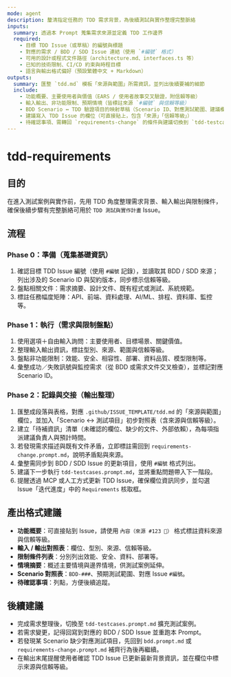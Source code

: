 ```yaml
---
mode: agent
description: 釐清指定任務的 TDD 需求背景，為後續測試與實作整理完整脈絡
inputs:
  summary: 透過本 Prompt 蒐集需求來源並定義 TDD 工作邊界
  required:
    - 目標 TDD Issue（或草稿）的編號與標題
    - 對應的需求 / BDD / SDD Issue 連結（使用 `#編號` 格式）
    - 可用的設計或程式文件路徑（architecture.md、interfaces.ts 等）
    - 已知的技術限制、CI/CD 約束與時程目標
    - 語言與輸出格式偏好（預設繁體中文 + Markdown）
outputs:
  summary: 匯整 `tdd.md` 模板「來源與範圍」所需資訊，並列出後續要補的細節
  include:
    - 功能概要、主要使用者與價值（EARS / 使用者故事交叉驗證，附信賴等級）
    - 輸入輸出、非功能限制、預期情境（皆標註來源 `#編號` 與信賴等級）
    - BDD Scenario ↔ TDD 驗證項目的映射草稿（Scenario ID、對應測試範圍、建議欄位）
    - 建議寫入 TDD Issue 的欄位（可直接貼上，包含「來源」「信賴等級」）
    - 待確認事項、需轉回 `requirements-change` 的條件與建議切換到 `tdd-testcases.prompt.md` 的時機
---
```


# tdd-requirements

## 目的

在進入測試案例與實作前，先用 TDD 角度整理需求背景、輸入輸出與限制條件，確保後續步驟有完整脈絡可用於 `TDD 測試與實作計畫` Issue。

## 流程

### Phase 0：準備（蒐集基礎資訊）
1. 確認目標 TDD Issue 編號（使用 `#編號` 記錄），並讀取其 BDD / SDD 來源；列出涉及的 Scenario ID 與契約版本，同步標示信賴等級。
2. 盤點相關文件：需求摘要、設計文件、既有程式或測試、系統規範。
3. 標註任務幅度矩陣：API、前端、資料處理、AI/ML、排程、資料庫、監控等。

### Phase 1：執行（需求與限制盤點）
1. 使用選項＋自由輸入詢問：主要使用者、目標場景、關鍵價值。
2. 整理輸入輸出資訊，標註型別、來源、範圍與信賴等級。
3. 盤點非功能限制：效能、安全、相容性、部署、資料品質、模型限制等。
4. 彙整成功／失敗訊號與監控需求（從 BDD 或需求文件交叉檢查），並標記對應 Scenario ID。

### Phase 2：記錄與交接（輸出整理）
1. 匯整成段落與表格，對應 `.github/ISSUE_TEMPLATE/tdd.md` 的「來源與範圍」欄位，並加入「Scenario ↔ 測試項目」初步對照表（含來源與信賴等級）。
2. 建立「待補資訊」清單（未確認的欄位、缺少的文件、外部依賴），為每項指派建議負責人與預計時間。
3. 若發現需求描述與既有文件矛盾，立即標註需回到 `requirements-change.prompt.md`，說明矛盾點與來源。
4. 彙整需同步到 BDD / SDD Issue 的更新項目，使用 `#編號` 格式列出。
5. 建議下一步執行 `tdd-testcases.prompt.md`，並將重點問題帶入下一階段。
6. 提醒透過 MCP 或人工方式更新 TDD Issue，確保欄位資訊同步，並勾選 Issue「迭代進度」中的 `Requirements` 核取框。

## 產出格式建議

- **功能概要**：可直接貼到 Issue，請使用 `內容（來源 #123 🔵）` 格式標註資料來源與信賴等級。
- **輸入 / 輸出對照表**：欄位、型別、來源、信賴等級。
- **限制條件列表**：分別列出效能、安全、資料、部署等。
- **情境摘要**：概述主要情境與邊界情境，供測試案例延伸。
- **Scenario 對照表**：`BDD-###`、預期測試範圍、對應 Issue `#編號`。
- **待確認事項**：列點，方便後續追蹤。

## 後續建議

- 完成需求整理後，切換至 `tdd-testcases.prompt.md` 擴充測試案例。
- 若需求變更，記得回寫到對應的 BDD / SDD Issue 並重跑本 Prompt。
- 若發現某 Scenario 缺少對應測試項目，先回到 `bdd.prompt.md` 或 `requirements-change.prompt.md` 補齊行為後再繼續。
- 在輸出末尾提醒使用者確認 TDD Issue 已更新最新背景資訊，並在欄位中標示來源與信賴等級。
